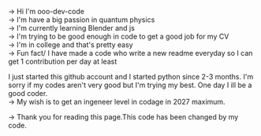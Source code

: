 -> Hi I'm ooo-dev-code                                             
-> I'm have a big passion in quantum physics                          
-> I'm currently learning Blender and js                                    
-> I'm trying to be good enough in code to get a good job for my CV                                              
-> I'm in college and that's pretty easy                             
-> Fun fact/ I have made a code who write a new readme everyday so I can get 1 contribution per day at least                                 

I just started this github account and I started python since 2-3 months. I'm sorry if my codes aren't very good but I'm trying my best. One day I ill be a good coder.                                                    
-> My wish is to get an ingeneer level in codage in 2027 maximum.                                                

-> Thank you for reading this page.This code has been changed by my code.                                                      
